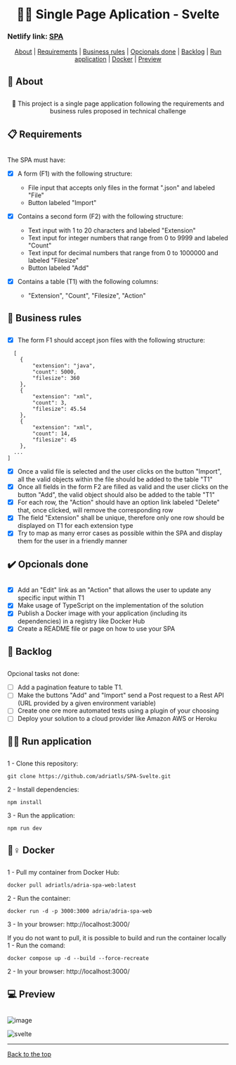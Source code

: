 <h1 align="center" id="top" border="none"> 👩‍💻 Single Page Aplication - Svelte</h1>

### Netlify link: <a href="http://daffy-experience.surge.sh/" target="_blank" title="acess project">SPA</a>

<div align="center">
<a href="#sobre">About</a> | <a href="#requisitos">Requirements</a> | <a href="#regras">Business rules</a> | <a href="#opcionais">Opcionals done</a> | <a href='#backlog'>Backlog</a> | <a href='#run'>Run application</a> | <a href='#docker'>Docker</a> | <a href='#preview'>Preview</a> 
</div>

## <h2 id="sobre">📓 About<h2>

<p align="center">🚀 This project is a single page application following the requirements and business rules proposed in technical challenge</p>

## <h2 id="requisitos">📋 Requirements<h2>

The SPA must have:

- [x] A form (F1) with the following structure:
    * File input that accepts only files in the format ".json" and labeled "File"
    * Button labeled "Import"

- [x] Contains a second form (F2) with the following structure:
    * Text input with 1 to 20 characters and labeled "Extension"
    * Text input for integer numbers that range from 0 to 9999 and labeled "Count"
    * Text input for decimal numbers that range from 0 to 1000000 and labeled "Filesize"
    * Button labeled "Add"
 
- [x] Contains a table (T1) with the following columns:
    * "Extension", "Count", "Filesize", "Action"
 
## <h2 id="regras">💼 Business rules<h2>
 
- [x] The form F1 should accept json files with the following structure:
```
  [
	{
		"extension": "java",
		"count": 5000,
		"filesize": 360
	},
	{
		"extension": "xml",
		"count": 3,
		"filesize": 45.54
	},
	{
		"extension": "xml",
		"count": 14,
		"filesize": 45
	},
  ...
]
```

- [x] Once a valid file is selected and the user clicks on the button "Import", all the valid objects within the file should be added to the table "T1"
- [x] Once all fields in the form F2 are filled as valid and the user clicks on the button "Add", the valid object should also be added to the table "T1"
- [x] For each row, the "Action" should have an option link labeled "Delete" that, once clicked, will remove the corresponding row
- [x] The field "Extension" shall be unique, therefore only one row should be displayed on T1 for each extension type
- [x] Try to map as many error cases as possible within the SPA and display them for the user in a friendly manner
 
## <h2 id="opcionais">✔️ Opcionals done<h2>
  
- [x] Add an "Edit" link as an "Action" that allows the user to update any specific input within T1
- [x] Make usage of TypeScript on the implementation of the solution
- [x] Publish a Docker image with your application (including its dependencies) in a registry like Docker Hub
- [x] Create a README file or page on how to use your SPA

## <h2 id="backlog">🚧 Backlog<h2>

Opcional tasks not done:

- [ ] Add a pagination feature to table T1.
- [ ] Make the buttons "Add" and "Import" send a Post request to a Rest API (URL provided by a given environment variable)
- [ ] Create one ore more automated tests using a plugin of your choosing
- [ ] Deploy your solution to a cloud provider like Amazon AWS or Heroku

## <h2 id="run">🏃‍♀️ Run application<h2>

1 - Clone this repository:
```
git clone https://github.com/adriatls/SPA-Svelte.git
```
2 - Install dependencies:
```
npm install
```
3 - Run the application:
```
npm run dev
```

## <h2 id="docker">🐋♀️ Docker<h2>

1 - Pull my container from Docker Hub:
```
docker pull adriatls/adria-spa-web:latest
```

2 - Run the container:
```
docker run -d -p 3000:3000 adria/adria-spa-web
```
3 - In your browser: http://localhost:3000/

If you do not want to pull, it is possible to build and run the container locally
1 - Run the comand:
```
docker compose up -d --build --force-recreate
```

2 - In your browser: http://localhost:3000/

## <h2 id="preview">💻 Preview<h2>

![image](https://user-images.githubusercontent.com/71045022/232082554-d0ba319d-e55c-4d8a-bd12-811ad6b39aad.png)

![svelte](https://user-images.githubusercontent.com/71045022/232083393-2d80ac42-9574-488a-bf1b-3779b33d4d7e.gif)

___________________________________
<a href='#top'>Back to the top</a>
